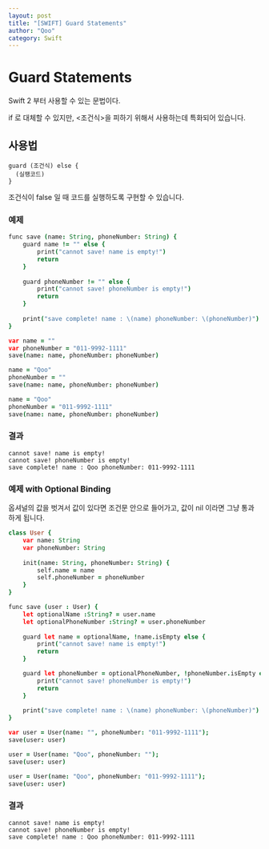 ```yaml
---
layout: post
title: "[SWIFT] Guard Statements"
author: "Qoo"
category: Swift
---
```


# Guard Statements
Swift 2 부터 사용할 수 있는 문법이다.

if 로 대체할 수 있지만,  <조건식>을 피하기 위해서 사용하는데 특화되어 있습니다.

## 사용법
```
guard (조건식) else {
  (실팽코드)
}
```
조건식이 false 일 때 코드를 실행하도록 구현할 수 있습니다.

### 예제
```coffeescript
func save (name: String, phoneNumber: String) {
    guard name != "" else {
        print("cannot save! name is empty!")
        return
    }
    
    guard phoneNumber != "" else {
        print("cannot save! phoneNumber is empty!")
        return
    }
    
    print("save complete! name : \(name) phoneNumber: \(phoneNumber)")
}

var name = ""
var phoneNumber = "011-9992-1111"
save(name: name, phoneNumber: phoneNumber)

name = "Qoo"
phoneNumber = ""
save(name: name, phoneNumber: phoneNumber)

name = "Qoo"
phoneNumber = "011-9992-1111"
save(name: name, phoneNumber: phoneNumber)

```

### 결과
```
cannot save! name is empty!
cannot save! phoneNumber is empty!
save complete! name : Qoo phoneNumber: 011-9992-1111
```

### 예제 with Optional Binding
옵셔널의 값을 벗겨서 값이 있다면 조건문 안으로 들어가고, 값이 nil 이라면 그냥 통과하게 됩니다.
```coffeescript
class User {
    var name: String
    var phoneNumber: String
    
    init(name: String, phoneNumber: String) {
        self.name = name
        self.phoneNumber = phoneNumber
    }
}

func save (user : User) {
    let optionalName :String? = user.name
    let optionalPhoneNumber :String? = user.phoneNumber
    
    guard let name = optionalName, !name.isEmpty else {
        print("cannot save! name is empty!")
        return
    }

    guard let phoneNumber = optionalPhoneNumber, !phoneNumber.isEmpty else {
        print("cannot save! phoneNumber is empty!")
        return
    }
    
    print("save complete! name : \(name) phoneNumber: \(phoneNumber)")
}

var user = User(name: "", phoneNumber: "011-9992-1111");
save(user: user)

user = User(name: "Qoo", phoneNumber: "");
save(user: user)

user = User(name: "Qoo", phoneNumber: "011-9992-1111");
save(user: user)
```

### 결과
```
cannot save! name is empty!
cannot save! phoneNumber is empty!
save complete! name : Qoo phoneNumber: 011-9992-1111
```